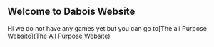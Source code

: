 ## Welcome to Dabois Website

Hi we do not have any games yet but you can go to[The all Purpose Website](The All Purpose Website)
